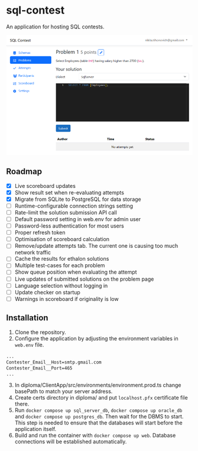 # sql-contest

An application for hosting SQL contests.

![Screenshot](images/screenshot.png "Screenshot")

## Roadmap

- [x] Live scoreboard updates
- [x] Show result set when re-evaluating attempts
- [x] Migrate from SQLite to PostgreSQL for data storage
- [ ] Runtime-configurable connection strings setting
- [ ] Rate-limit the solution submission API call
- [ ] Default password setting in web.env for admin user
- [ ] Password-less authentication for most users
- [ ] Proper refresh token
- [ ] Optimisation of scoreboard calculation
- [ ] Remove/update attempts tab. The current one is causing too much network traffic
- [ ] Cache the results for ethalon solutions
- [ ] Multiple test-cases for each problem
- [ ] Show queue position when evaluating the attempt
- [ ] Live updates of submitted solutions on the problem page
- [ ] Language selection without logging in
- [ ] Update checker on startup
- [ ] Warnings in scoreboard if originality is low

## Installation

1. Clone the repository.
2. Configure the application by adjusting the environment variables in `web.env` file.
```text
...
Contester_Email__Host=smtp.gmail.com
Contester_Email__Port=465
...
```
3. In diploma/ClientApp/src/environments/environment.prod.ts change basePath to match your server address.
4. Create certs directory in diploma/ and put `localhost.pfx` certificate file there.
5. Run `docker compose up sql_server_db`, `docker compose up oracle_db` and `docker compose up postgres_db`. Then wait for the DBMS to start. This step is needed to ensure that the databases will start before the application itself.
6. Build and run the container with `docker compose up web`. Database connections will be established automatically.
